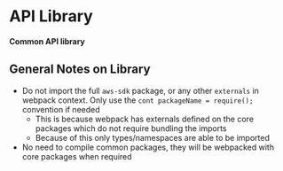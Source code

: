# API Library

#### Common API library

## General Notes on Library
-   Do not import the full `aws-sdk` package, or any other `externals` in webpack context. Only use the `cont packageName = require();` convention if needed
    -   This is because webpack has externals defined on the core packages which do not require bundling the imports
    -   Because of this only types/namespaces are able to be imported
-   No need to compile common packages, they will be webpacked with core packages when required